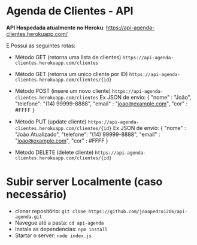 # Agenda de Clientes - API


__API Hospedada atualmente no Heroku__: https://api-agenda-clientes.herokuapp.com/

E Possui as seguintes rotas:

- Método GET (retorna uma lista de clientes)
`https://api-agenda-clientes.herokuapp.com/clientes`

- Método GET (retorna um unico cliente por ID)
`https://api-agenda-clientes.herokuapp.com/clientes/{id}`

- Método POST (insere um novo cliente)
`https://api-agenda-clientes.herokuapp.com/clientes`
Ex JSON de envio: 
{
    "nome" : "João",
    "telefone": "(14) 99999-8888",
    "email" : "joao@example.com",
    "cor" : #FFFF
}

- Método PUT (update cliente)
`https://api-agenda-clientes.herokuapp.com/clientes/{id}`
Ex JSON de envio: 
{
    "nome" : "João Atualizado",
    "telefone": "(14) 99999-8888",
    "email" : "joao@example.com",
    "cor" : #FFFF
}

- Método DELETE (delete cliente)
`https://api-agenda-clientes.herokuapp.com/clientes/{id}`


# Subir server Localmente (caso necessário)

- clonar repositório: `git clone https://github.com/joaopedro1206/api-agenda.git`
- Navegue até a pasta: `cd api-agenda`
- Instale as dependencias: `npm install`
- Startar o server: `node index.js`